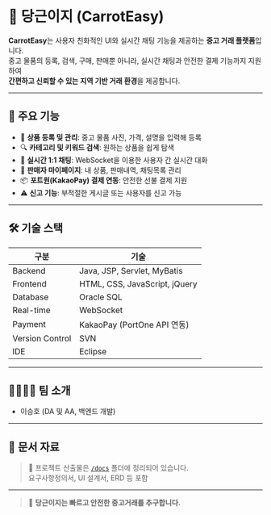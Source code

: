 # 🥕 당근이지 (CarrotEasy)

**CarrotEasy**는 사용자 친화적인 UI와 실시간 채팅 기능을 제공하는 **중고 거래 플랫폼**입니다.  
중고 물품의 등록, 검색, 구매, 판매뿐 아니라, 실시간 채팅과 안전한 결제 기능까지 지원하여  
**간편하고 신뢰할 수 있는 지역 기반 거래 환경**을 제공합니다.

---

## 📌 주요 기능

- 🧾 **상품 등록 및 관리**: 중고 물품 사진, 가격, 설명을 입력해 등록
- 🔍 **카테고리 및 키워드 검색**: 원하는 상품을 쉽게 탐색
- 💬 **실시간 1:1 채팅**: WebSocket을 이용한 사용자 간 실시간 대화
- 🛒 **판매자 마이페이지**: 내 상품, 판매내역, 채팅목록 관리
- 📦 **포트원(KakaoPay) 결제 연동**: 안전한 선불 결제 지원
- ⚠️ **신고 기능**: 부적절한 게시글 또는 사용자를 신고 가능

---

## 🛠 기술 스택

| 구분 | 기술 |
|------|------|
| Backend | Java, JSP, Servlet, MyBatis |
| Frontend | HTML, CSS, JavaScript, jQuery |
| Database | Oracle SQL |
| Real-time | WebSocket |
| Payment | KakaoPay (PortOne API 연동) | KakaoQuick
| Version Control | SVN | Redmine
| IDE | Eclipse |

---

## 👨‍👩‍👧‍👦 팀 소개

- 이승호 (DA 및 AA, 백엔드 개발)

---

## 📄 문서 자료

> 📎 프로젝트 산출물은 [`/docs`](./docs) 폴더에 정리되어 있습니다.  
> 요구사항정의서, UI 설계서, ERD 등 포함

---

> 🚀 **당근이지는 빠르고 안전한 중고거래를 추구합니다.**

